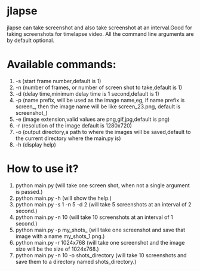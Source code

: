# jlapse
jlapse can take screenshot and also take screenshot at an interval.Good for taking screenshots for timelapse video.
All the command line arguments are by default optional.

# Available commands:
1. -s (start frame number,default is 1)
2. -n (number of frames, or number of screen shot to take,default is 1)
3. -d (delay time,minimum delay time is 1 second,default is 1)
4. -p (name prefix, will be used as the image name,eg, if name prefix is screen_, then the image name will be like screen_23.png,
        default is screenshot_)
5. -e (image extension,valid values are png,gif,jpg,default is png)
6. -r (resolution of the image default is 1280x720)
7. -o (output directory,a path to where the images will be saved,default to the current directory where the main.py is)
8. -h (display help)

# How to use it?
1. python main.py  (will take one screen shot, when not a single argument is passed.)
2. python main.py -h (will show the help.)
3. python main.py -s 1 -n 5 -d 2 (will take 5 screenshots at an interval of 2 second.)
4. python main.py -n 10 (will take 10 screenshots at an interval of 1 second.)
5. python main.py -p my_shots_ (will take one screenshot and save that image with a name my_shots_1.png.)
6. python main.py -r 1024x768 (will take one screenshot and the image size will be the size of 1024x768.)
7. python main.py -n 10 -o shots_directory (will take 10 screenshots and save them to a directory named shots_directory.)
